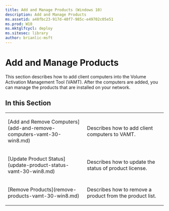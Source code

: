 ```yaml
---
title: Add and Manage Products (Windows 10)
description: Add and Manage Products
ms.assetid: a48fbc23-917d-40f7-985c-e49702c05e51
ms.prod: W10
ms.mktglfcycl: deploy
ms.sitesec: library
author: brianlic-msft
---
```


# Add and Manage Products


This section describes how to add client computers into the Volume Activation Management Tool (VAMT). After the computers are added, you can manage the products that are installed on your network.

## In this Section


<table>
<colgroup>
<col width="50%" />
<col width="50%" />
</colgroup>
<tbody>
<tr class="odd">
<td align="left"><p>[Add and Remove Computers](add-and-remove-computers-vamt-30-win8.md)</p></td>
<td align="left"><p>Describes how to add client computers to VAMT.</p></td>
</tr>
<tr class="even">
<td align="left"><p>[Update Product Status](update-product-status-vamt-30-win8.md)</p></td>
<td align="left"><p>Describes how to update the status of product license.</p></td>
</tr>
<tr class="odd">
<td align="left"><p>[Remove Products](remove-products-vamt-30-win8.md)</p></td>
<td align="left"><p>Describes how to remove a product from the product list.</p></td>
</tr>
</tbody>
</table>

 

 

 





